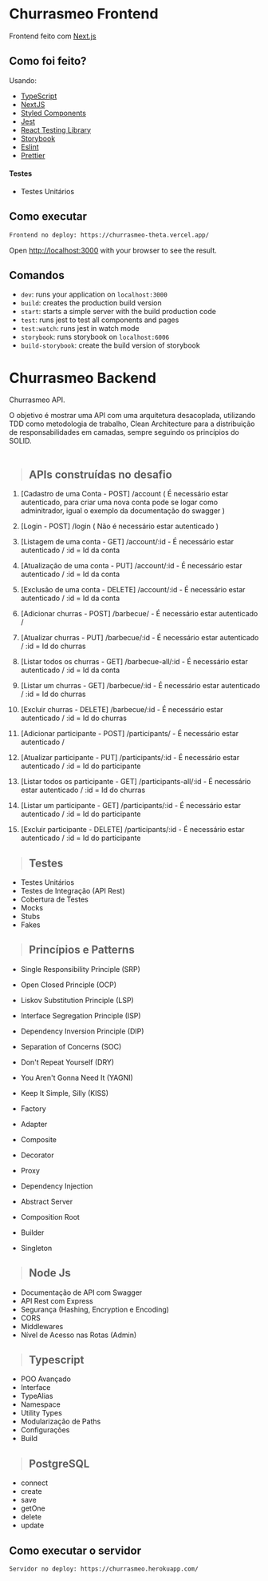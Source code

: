 # **Churrasmeo Frontend**
Frontend feito com [Next.js](https://nextjs.org/)
## Como foi feito?

Usando:

- [TypeScript](https://www.typescriptlang.org/)
- [NextJS](https://nextjs.org/)
- [Styled Components](https://styled-components.com/)
- [Jest](https://jestjs.io/)
- [React Testing Library](https://testing-library.com/docs/react-testing-library/intro)
- [Storybook](https://storybook.js.org/)
- [Eslint](https://eslint.org/)
- [Prettier](https://prettier.io/)

#### Testes
* Testes Unitários

## Como executar

```bash
Frontend no deploy: https://churrasmeo-theta.vercel.app/
```

Open [http://localhost:3000](http://localhost:3000) with your browser to see the result.


## Comandos

- `dev`: runs your application on `localhost:3000`
- `build`: creates the production build version
- `start`: starts a simple server with the build production code
- `test`: runs jest to test all components and pages
- `test:watch`: runs jest in watch mode
- `storybook`: runs storybook on `localhost:6006`
- `build-storybook`: create the build version of storybook

# **Churrasmeo Backend**

Churrasmeo API.

O objetivo é mostrar uma API com uma arquitetura desacoplada, utilizando TDD como metodologia de trabalho, Clean Architecture para a distribuição de responsabilidades em camadas, sempre seguindo os princípios do SOLID.
<br /><br />


> ## APIs construídas no desafio
1. [Cadastro de uma Conta - POST] /account ( É necessário estar autenticado, para criar uma nova conta pode se logar como adminitrador, igual o exemplo da documentação do swagger )
2. [Login - POST] /login ( Não é necessário estar autenticado )
3. [Listagem de uma conta - GET] /account/:id - É necessário estar autenticado / :id = Id da conta
4. [Atualização de uma conta - PUT] /account/:id - É necessário estar autenticado / :id = Id da conta
5. [Exclusão de uma conta - DELETE] /account/:id - É necessário estar autenticado / :id = Id da conta

6. [Adicionar churras - POST] /barbecue/ - É necessário estar autenticado /
7. [Atualizar churras - PUT] /barbecue/:id - É necessário estar autenticado / :id = Id do churras
8. [Listar todos os churras - GET] /barbecue-all/:id - É necessário estar autenticado / :id = Id da conta
9. [Listar um churras - GET] /barbecue/:id - É necessário estar autenticado / :id = Id do churras
10. [Excluir churras - DELETE] /barbecue/:id - É necessário estar autenticado / :id = Id do churras

11. [Adicionar participante - POST] /participants/ - É necessário estar autenticado /
12. [Atualizar participante - PUT] /participants/:id - É necessário estar autenticado / :id = Id do participante
13. [Listar todos os participante - GET] /participants-all/:id - É necessário estar autenticado / :id = Id do churras
14. [Listar um participante - GET] /participants/:id - É necessário estar autenticado / :id = Id do participante
15. [Excluir participante - DELETE] /participants/:id - É necessário estar autenticado / :id = Id do participante


> ## Testes
* Testes Unitários
* Testes de Integração (API Rest)
* Cobertura de Testes
* Mocks
* Stubs
* Fakes
> ## Princípios e Patterns
* Single Responsibility Principle (SRP)
* Open Closed Principle (OCP)
* Liskov Substitution Principle (LSP)
* Interface Segregation Principle (ISP)
* Dependency Inversion Principle (DIP)
* Separation of Concerns (SOC)
* Don't Repeat Yourself (DRY)
* You Aren't Gonna Need It (YAGNI)
* Keep It Simple, Silly (KISS)

* Factory
* Adapter
* Composite
* Decorator
* Proxy
* Dependency Injection
* Abstract Server
* Composition Root
* Builder
* Singleton
> ## Node Js
* Documentação de API com Swagger
* API Rest com Express
* Segurança (Hashing, Encryption e Encoding)
* CORS
* Middlewares
* Nível de Acesso nas Rotas (Admin)

> ## Typescript
* POO Avançado
* Interface
* TypeAlias
* Namespace
* Utility Types
* Modularização de Paths
* Configurações
* Build

> ## PostgreSQL
* connect
* create
* save
* getOne
* delete
* update

## Como executar o servidor 

```bash
Servidor no deploy: https://churrasmeo.herokuapp.com/
```
